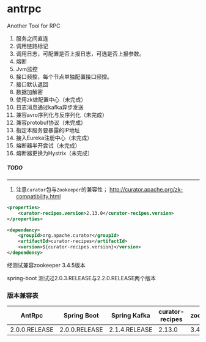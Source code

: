 # antrpc
Another Tool for RPC

1. 服务之间直连
2. 调用链路标记
3. 调用日志，可配置是否上报日志，可选是否上报参数。
4. 熔断
5. Jvm监控
6. 接口频控，每个节点单独配置接口频控。
7. 接口默认返回
8. 数据加解密
9. 使用zk做配置中心（未完成）
10. 日志消息通过kafka异步发送
11. 兼容avro序列化与反序列化（未完成）
12. 兼容protobuf协议（未完成）
13. 指定本服务要暴露的IP地址
14. 接入Eureka注册中心（未完成）
15. 熔断器半开尝试（未完成）
16. 熔断器更换为Hystrix（未完成）

##### TODO


---
1. 注意```curator```包与```Zookeeper```的兼容性；
http://curator.apache.org/zk-compatibility.html
```xml
<properties>
    <curator-recipes.version>2.13.0</curator-recipes.version>
</properties>
```
```xml
<dependency>
    <groupId>org.apache.curator</groupId>
    <artifactId>curator-recipes</artifactId>
    <version>${curator-recipes.version}</version>
</dependency>
```
经测试兼容zookeeper 3.4.5版本

spring-boot 测试过2.0.3.RELEASE与2.2.0.RELEASE两个版本

### 版本兼容表
|    AntRpc    | Spring Boot | Spring Kafka | curator-recipes | zookeeper | 
|--------------|-------------|--------------|-----------------|-----------|
| 2.0.0.RELEASE | 2.0.0.RELEASE | 2.1.4.RELEASE | 2.13.0      | 3.4.8     |



